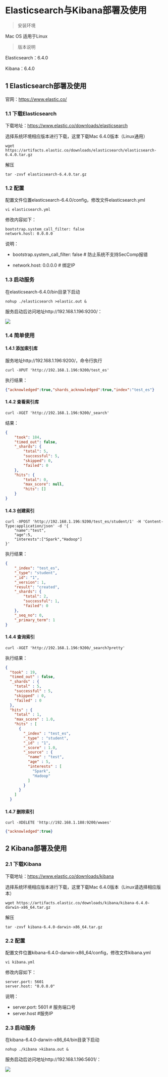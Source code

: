 # Elasticsearch与Kibana部署及使用

> 安装环境

Mac OS 适用于Linux

> 版本说明

Elasticsearch：6.4.0

Kibana：6.4.0

## 1 Elasticsearch部署及使用

官网：https://www.elastic.co/

### 1.1 下载Elasticsearch

下载地址：https://www.elastic.co/downloads/elasticsearch

选择系统环境相应版本进行下载，这里下载Mac 6.4.0版本（Linux通用）

```shell
wget https://artifacts.elastic.co/downloads/elasticsearch/elasticsearch-6.4.0.tar.gz
```

解压

```shell
tar -zxvf elasticsearch-6.4.0.tar.gz
```

### 1.2 配置

配置文件位置elasticsearch-6.4.0/config，修改文件elasticsearch.yml

```shell
vi elasticsearch.yml
```

修改内容如下：

```
bootstrap.system_call_filter: false
network.host: 0.0.0.0
```

说明：

* bootstrap.system_call_filter: false # 防止系统不支持SecComp报错

* network.host: 0.0.0.0 # 绑定IP

### 1.3 启动服务

在elasticsearch-6.4.0/bin目录下启动

```shell
nohup ./elasticsearch >elastic.out &
```

服务启动后访问地址http://192.168.1.196:9200/：

![](http://shirukai.gitee.io/images/d38eac141ea9bf25933a9fcb4382942d.jpg)

### 1.4 简单使用

#### 1.4.1 添加索引库

服务地址http://192.168.1.196:9200/，命令行执行

```shell
curl -XPUT 'http://192.168.1.196:9200/test_es'
```

执行结果：

```json
{"acknowledged":true,"shards_acknowledged":true,"index":"test_es"}
```

#### 1.4.2 查看索引库

```shell
curl -XGET 'http://192.168.1.196:9200/_search'
```

结果：

```json
{
    "took": 184,
    "timed_out": false,
    "_shards": {
        "total": 5,
        "successful": 5,
        "skipped": 0,
        "failed": 0
    },
    "hits": {
        "total": 0,
        "max_score": null,
        "hits": []
    }
}
```

#### 1.4.3 创建索引

```shell
curl -XPOST 'http://192.168.1.196:9200/test_es/student/1' -H 'Content-Type:application/json' -d '{
    "name":"test",
    "age":5,
    "interests":["Spark","Hadoop"]
}'
```

执行结果：

```json
{
    "_index": "test_es",
    "_type": "student",
    "_id": "1",
    "_version": 1,
    "result": "created",
    "_shards": {
        "total": 2,
        "successful": 1,
        "failed": 0
    },
    "_seq_no": 0,
    "_primary_term": 1
}
```

#### 1.4.4 查询索引

````shell
curl -XGET 'http://192.168.1.196:9200/_search?pretty'
````

执行结果：

```json
{
  "took" : 19,
  "timed_out" : false,
  "_shards" : {
    "total" : 5,
    "successful" : 5,
    "skipped" : 0,
    "failed" : 0
  },
  "hits" : {
    "total" : 1,
    "max_score" : 1.0,
    "hits" : [
      {
        "_index" : "test_es",
        "_type" : "student",
        "_id" : "1",
        "_score" : 1.0,
        "_source" : {
          "name" : "test",
          "age" : 5,
          "interests" : [
            "Spark",
            "Hadoop"
          ]
        }
      }
    ]
  }

```

#### 1.4.7 删除索引

```shell
curl -XDELETE 'http://192.168.1.188:9200/wwaes'
```

```json
{"acknowledged":true}
```



## 2 Kibana部署及使用

### 2.1 下载Kibana

下载地址：https://www.elastic.co/downloads/kibana

选择系统环境相应版本进行下载，这里下载Mac 6.4.0版本（Linux请选择相应版本）

```shell
wget https://artifacts.elastic.co/downloads/kibana/kibana-6.4.0-darwin-x86_64.tar.gz
```

解压

```shell
tar -zxvf kibana-6.4.0-darwin-x86_64.tar.gz
```

### 2.2 配置

配置文件位置kibana-6.4.0-darwin-x86_64/config，修改文件kibana.yml

```shell
vi kibana.yml
```

修改内容如下：

```
server.port: 5601
server.host: "0.0.0.0"
```

说明：

* server.port: 5601 # 服务端口号
* server.host #服务IP

### 2.3 启动服务

在kibana-6.4.0-darwin-x86_64/bin目录下启动

```shell
nohup ./kibana >kibana.out &
```

服务启动后访问地址http://192.168.1.196:5601/：

![](http://shirukai.gitee.io/images/20f74c3a1915b1242d1bd4c5da9f90f0.jpg)




